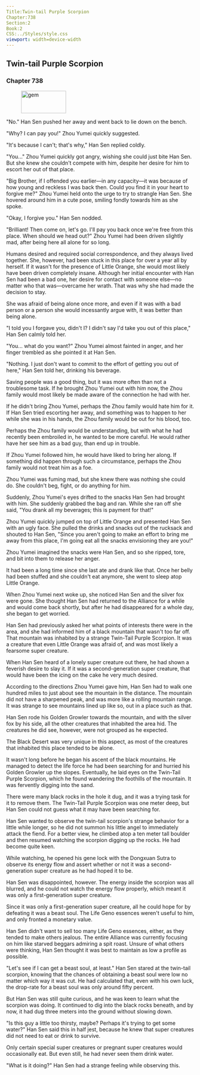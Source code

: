 ```yaml
---
Title:Twin-tail Purple Scorpion 
Chapter:738 
Section:2 
Book:2 
CSS:../Styles/style.css 
viewport: width=device-width
---
```

  
## Twin-tail Purple Scorpion
### Chapter 738
  
<figure>
	<img src="../Images/gem.gif" alt="gem" id="gem" width="120" height="60" />
</figure>
  

  
"No." Han Sen pushed her away and went back to lie down on the bench.

"Why? I can pay you!" Zhou Yumei quickly suggested.

"It's because I can't; that's why," Han Sen replied coldly.

"You..." Zhou Yumei quickly got angry, wishing she could just bite Han Sen. But she knew she couldn't compete with him, despite her desire for him to escort her out of that place.

"Big Brother, if I offended you earlier—in any capacity—it was because of how young and reckless I was back then. Could you find it in your heart to forgive me?" Zhou Yumei held onto the urge to try to strangle Han Sen. She hovered around him in a cute pose, smiling fondly towards him as she spoke.

"Okay, I forgive you." Han Sen nodded.

"Brilliant! Then come on, let's go. I'll pay you back once we're free from this place. When should we head out?" Zhou Yumei had been driven slightly mad, after being here all alone for so long.

Humans desired and required social correspondence, and they always lived together. She, however, had been stuck in this place for over a year all by herself. If it wasn't for the presence of Little Orange, she would most likely have been driven completely insane. Although her initial encounter with Han Sen had been a bad one, her desire for contact with someone else—no matter who that was—overcame her wrath. That was why she had made the decision to stay.

She was afraid of being alone once more, and even if it was with a bad person or a person she would incessantly argue with, it was better than being alone.

"I told you I forgave you, didn't I? I didn't say I'd take you out of this place," Han Sen calmly told her.

"You... what do you want?" Zhou Yumei almost fainted in anger, and her finger trembled as she pointed it at Han Sen.

"Nothing. I just don't want to commit to the effort of getting you out of here," Han Sen told her, drinking his beverage.

Saving people was a good thing, but it was more often than not a troublesome task. If he brought Zhou Yumei out with him now, the Zhou family would most likely be made aware of the connection he had with her.

If he didn't bring Zhou Yumei, perhaps the Zhou family would hate him for it. If Han Sen tried escorting her away, and something was to happen to her while she was in his hands, the Zhou family would be out for his blood, too.

Perhaps the Zhou family would be understanding, but with what he had recently been embroiled in, he wanted to be more careful. He would rather have her see him as a bad guy, than end up in trouble.

If Zhou Yumei followed him, he would have liked to bring her along. If something did happen through such a circumstance, perhaps the Zhou family would not treat him as a foe.

Zhou Yumei was fuming mad, but she knew there was nothing she could do. She couldn't beg, fight, or do anything for him.

Suddenly, Zhou Yumei's eyes drifted to the snacks Han Sen had brought with him. She suddenly grabbed the bag and ran. While she ran off she said, "You drank all my beverages; this is payment for that!"

Zhou Yumei quickly jumped on top of Little Orange and presented Han Sen with an ugly face. She pulled the drinks and snacks out of the rucksack and shouted to Han Sen, "Since you aren't going to make an effort to bring me away from this place, I'm going eat all the snacks envisioning they are you!"

Zhou Yumei imagined the snacks were Han Sen, and so she ripped, tore, and bit into them to release her anger.

It had been a long time since she last ate and drank like that. Once her belly had been stuffed and she couldn't eat anymore, she went to sleep atop Little Orange.

When Zhou Yumei next woke up, she noticed Han Sen and the silver fox were gone. She thought Han Sen had returned to the Alliance for a while and would come back shortly, but after he had disappeared for a whole day, she began to get worried.

Han Sen had previously asked her what points of interests there were in the area, and she had informed him of a black mountain that wasn't too far off. That mountain was inhabited by a strange Twin-Tail Purple Scorpion. It was a creature that even Little Orange was afraid of, and was most likely a fearsome super creature.

When Han Sen heard of a lonely super creature out there, he had shown a feverish desire to slay it. If it was a second-generation super creature, that would have been the icing on the cake he very much desired.

According to the directions Zhou Yumei gave him, Han Sen had to walk one hundred miles to just about see the mountain in the distance. The mountain did not have a sharpened peak, and was more like a rolling mountain range. It was strange to see mountains lined up like so, out in a place such as that.

Han Sen rode his Golden Growler towards the mountain, and with the silver fox by his side, all the other creatures that inhabited the area hid. The creatures he did see, however, were not grouped as he expected.

The Black Desert was very unique in this aspect, as most of the creatures that inhabited this place tended to be alone.

It wasn't long before he began his ascent of the black mountains. He managed to detect the life force he had been searching for and hurried his Golden Growler up the slopes. Eventually, he laid eyes on the Twin-Tail Purple Scorpion, which he found wandering the foothills of the mountain. It was fervently digging into the sand.

There were many black rocks in the hole it dug, and it was a trying task for it to remove them. The Twin-Tail Purple Scorpion was one meter deep, but Han Sen could not guess what it may have been searching for.

Han Sen wanted to observe the twin-tail scorpion's strange behavior for a little while longer, so he did not summon his little angel to immediately attack the fiend. For a better view, he climbed atop a ten meter tall boulder and then resumed watching the scorpion digging up the rocks. He had become quite keen.

While watching, he opened his gene lock with the Dongxuan Sutra to observe its energy flow and assert whether or not it was a second-generation super creature as he had hoped it to be.

Han Sen was disappointed, however. The energy inside the scorpion was all blurred, and he could not watch the energy flow properly, which meant it was only a first-generation super creature.

Since it was only a first-generation super creature, all he could hope for by defeating it was a beast soul. The Life Geno essences weren't useful to him, and only fronted a monetary value.

Han Sen didn't want to sell too many Life Geno essences, either, as they tended to make others jealous. The entire Alliance was currently focusing on him like starved beggars admiring a spit roast. Unsure of what others were thinking, Han Sen thought it was best to maintain as low a profile as possible.

"Let's see if I can get a beast soul, at least." Han Sen stared at the twin-tail scorpion, knowing that the chances of obtaining a beast soul were low no matter which way it was cut. He had calculated that, even with his own luck, the drop-rate for a beast soul was only around fifty percent.

But Han Sen was still quite curious, and he was keen to learn what the scorpion was doing. It continued to dig into the black rocks beneath, and by now, it had dug three meters into the ground without slowing down.

"Is this guy a little too thirsty, maybe? Perhaps it's trying to get some water?" Han Sen said this in half jest, because he knew that super creatures did not need to eat or drink to survive.

Only certain special super creatures or pregnant super creatures would occasionally eat. But even still, he had never seen them drink water.

"What is it doing?" Han Sen had a strange feeling while observing this.